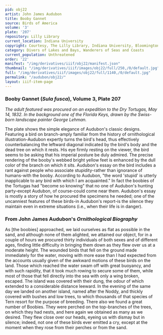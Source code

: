 ```yaml
---
pid: obj22
artist: John James Audubon
title: Booby Gannet
source: Birds of America
volume: '3'
plate: '207'
repository: Lilly Library
current_location: Indiana University
copyright: Courtesy, The Lilly Library, Indiana University, Bloomington, Indiana
category: Divers of Lakes and Bays, Wanderers of Seas and Coasts
current_population: Unthreatened
order: '22'
manifest: "/img/derivatives/iiif/obj22/manifest.json"
thumbnail: "/img/derivatives/iiif/images/obj22/full/250,/0/default.jpg"
full: "/img/derivatives/iiif/images/obj22/full/1140,/0/default.jpg"
permalink: "/audubon/obj22/"
layout: iiif-item-page
---
```


### Booby Gannet (_Sula fusca_), Volume 3, Plate 207

_The adult featured was procured on an expedition to the Dry Tortugas, May 14, 1832. In the background one of the Florida Keys, drawn by the Swiss-born landscape painter George Lehman._

The plate shows the simple elegance of Audubon's classic designs. Featuring a bird on branch-amply familiar from the history of ornithological illustration-Audubon expertly turns the bird's head, thus effectively counterbalancing the leftward diagonal indicated by the bird's body and the dead tree on which it rests. His eye firmly resting on the viewer, the bird seems to be asking that his imperial posture be duly admired. The precise rendering of the booby's webbed bright yellow feet is enhanced by the dull color of the branch on which it sits. Audubon's essay on the bird includes a rant against people who associate stupidity-rather than ignorance of humans-with the booby. According to Audubon, "the word 'stupid' is utterly inapplicable to any bird with which I am acquainted." In fact the boobies of the Tortugas had "become so knowing" that no one of Audubon's hunting party-except Audubon, of course-could come near them. Audubon's essay is mostly a story of how he procured the specimens he needed; one of the uncanniest features of these birds-in Audubon's report-is the silence they maintain even in extreme situations (i.e., when their life is in danger).

### From John James Audubon's _Ornithological Biography_

As [the boobies] approached, we laid ourselves as flat as possible in the sand, and although none of them alighted, we attained our object, for in a couple of hours we procured thirty individuals of both sexes and of different ages, finding little difficulty in bringing them down as they flew over us at a moderate height. The wounded birds that fell on the ground made immediately for the water, moving with more ease than I had expected from the accounts usually given of the awkward motions of these birds on the land. Those which reached the water swam off with great buoyancy, and with such rapidity, that it took much rowing to secure some of them, while most of those that fell directly into the sea with only a wing broken, escaped. The island was covered with their dung, the odour of which extended to a considerable distance leeward. In the evening of the same day we landed on another island, named after the Noddy, and thickly covered with bushes and low trees, to which thousands of that species of Tern resort for the purpose of breeding. There also we found a great number of Boobies. They were perched on the top-branches of the trees, on which they had nests, and here again we obtained as many as we desired. They flew close over our heads, eyeing us with dismay but in silence; indeed, not one of these birds ever emitted a cry, except at the moment when they rose from their perches or from the sand.
